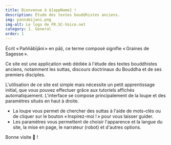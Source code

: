 ```yaml
---
title: Bienvenue à ${appName} !
description: Étude des textes bouddhistes anciens.
img: pannabijani.png
img-alt: Le logo de FR.SC-Voice.net
category: 1. General
order: 1
---
```

Écrit « Paññābījāni » en pāḷi, ce terme composé signifie « Graines de Sagesse ». 

Ce site est une application web dédiée à l'étude des textes bouddhistes anciens, notamment les suttas, discours doctrinaux du Bouddha et de ses premiers disciples.

L'utilisation de ce site est simple mais nécessite un petit apprentissage initial, que vous pouvez effectuer grâce aux tutoriels affichés automatiquement. L'interface se compose principalement de la loupe et des paramètres situés en haut à droite. 
- La loupe vous permet de chercher des suttas à l'aide de mots-clés ou de cliquer sur le bouton « Inspirez-moi ! » pour vous laisser guider.
- Les paramètres vous permettent de choisir l'apparence et la langue du site, la mise en page, le narrateur (robot) et d'autres options.

Bonne visite 🙏 !
